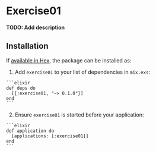 # Exercise01

**TODO: Add description**

## Installation

If [available in Hex](https://hex.pm/docs/publish), the package can be installed as:

  1. Add `exercise01` to your list of dependencies in `mix.exs`:

    ```elixir
    def deps do
      [{:exercise01, "~> 0.1.0"}]
    end
    ```

  2. Ensure `exercise01` is started before your application:

    ```elixir
    def application do
      [applications: [:exercise01]]
    end
    ```


